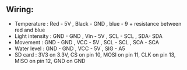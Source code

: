 ## Wiring:
- Temperature : Red - 5V , Black - GND , blue - 9 + resistance between red and blue
- Light intensity : GND - GND , Vin - 5V , SCL - SCL , SDA- SDA
- Movement : GND - GND , VCC - 5V , SCL - SCL , SCA - SCA
- Water level : GND - GND , VCC - 5V , SIG - A5
- SD card :  3V3 on 3.3V, CS on pin 10, MOSI on pin 11, CLK on pin 13, MISO on pin 12, GND on GND
